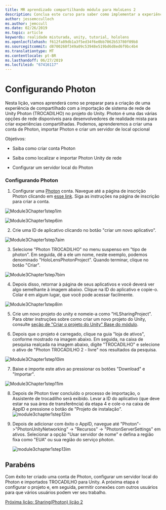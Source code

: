 ```yaml
---
title: MR aprendizado compartilhando módulo para HoloLens 2
description: Conclua este curso para saber como implementar a experiências compartilhadas com vários usuários dentro de um aplicativo de 2 HoloLens.
author: jessemcculloch
ms.author: jemccull
ms.date: 02/26/2019
ms.topic: article
keywords: realidade misturada, unity, tutorial, hololens
ms.openlocfilehash: f612fa89db1a3f5ed34f6e0bb7062b53780f09b8
ms.sourcegitcommit: d8700260f349a09c53948e519bd6d8ed6f9bc4b4
ms.translationtype: MT
ms.contentlocale: pt-BR
ms.lasthandoff: 06/27/2019
ms.locfileid: "67416117"
---
```

# <a name="setting-up-photon"></a>Configurando Photon

Nesta lição, vamos aprenderá como se preparar para a criação de uma experiência de compartilhado com a importação de sistema de rede de Unity Photon (TROCADILHO) no projeto do Unity. Photon é uma das várias opções de rede disponíveis para desenvolvedores de realidade mista para criar experiências compartilhadas. Podemos, aprenderemos a criar uma conta de Photon, importar Photon e criar um servidor de local opcional

Objetivos:

* Saiba como criar conta Photon

* Saiba como localizar e importar Photon Unity de rede

* Configurar um servidor local do Photon

  

### <a name="setting-up-photon"></a>Configurando Photon

1. Configurar uma [Photon](https://dashboard.photonengine.com/en-US/Account/SignUp) conta. Navegue até a página de inscrição Photon clicando em [esse link](https://dashboard.photonengine.com/en-US/Account/SignUp). Siga as instruções na página de inscrição para criar a conta. 
   

![Module3Chapter1step1im](images/module3chapter1step1im.PNG)



![Module3Chapter1step6im](images/module3chapter1step6im.PNG)

2. Crie uma ID de aplicativo clicando no botão "criar um novo aplicativo".

![Module3Chapter1step7aim](images/module3chapter1step7aim.PNG)

3. Selecione "Photon TROCADILHO" no menu suspenso em "tipo de photon". Em seguida, dê a ele um nome, neste exemplo, podemos denominado "HoloLensPhotonProject". Quando terminar, clique no botão "Criar".

![Module3Chapter1step7bim](images/module3chapter1step7bim.PNG)

4. Depois disso, retornar à página de seus aplicativos e você deverá ver algo semelhante à imagem abaixo. Clique na ID do aplicativo e copie-o. Colar é em algum lugar, que você pode acessar facilmente.  

![Module3Chapter1step8im](images/module3chapter1step8im.PNG)

5. Crie um novo projeto do unity e nomeie-a como "HLSharingProject". Para obter instruções sobre como criar um novo projeto do Unity, consulte [seção de "Criar o projeto do Unity" Base do módulo](https://docs.microsoft.com/en-us/windows/mixed-reality/mrlearning-base-ch1#create-new-unity-project). 

6. Depois que o projeto é carregado, clique na guia "loja de ativos", conforme mostrado na imagem abaixo. Em seguida, na caixa de pesquisa realçada na imagem abaixo, digite "TROCADILHO" e selecione o ativo de "Photon TROCADILHO 2 - livre" nos resultados da pesquisa. 

![Module3Chapter1step10im](images/module3chapter1step10im.PNG)

7. Baixe e importe este ativo ao pressionar os botões "Download" e "Importar".

![Module3Chapter1step11im](images/module3chapter1step11im.PNG)

8. Depois de Photon tiver concluído o processo de importação, o Assistente de trocadilho será exibido. Levar a ID do aplicativo (que deve estar na sua área de transferência) da etapa 4 e cole-o na caixa de AppID e pressione o botão de "Projeto de instalação". 
![module3chapter1step12im](images/module3chapter1step12im.PNG)

9. Depois de adicionar com êxito o AppID, navegue até "Photon"->"PhotonUnityNetworking" -> "Recursos" -> "PhotonServerSettings" em ativos. Selecionar a opção "Usar servidor de nome" e defina a região fixa como "EUA" ou sua região do serviço photon.

   ![module3chapter1step13im](images/module3chapter1step13im.PNG)

## <a name="congratulations"></a>Parabéns

Com êxito ter criado uma conta de Photon, configurar um servidor local do Photon e importados TROCADILHO para Unity. A próxima etapa é configurar o projeto e, em seguida, permitir conexões com outros usuários para que vários usuários podem ver seu trabalho. 

[Próxima lição: Sharing(Photon) lição 2](mrlearning-sharing(photon)-ch2.md)

